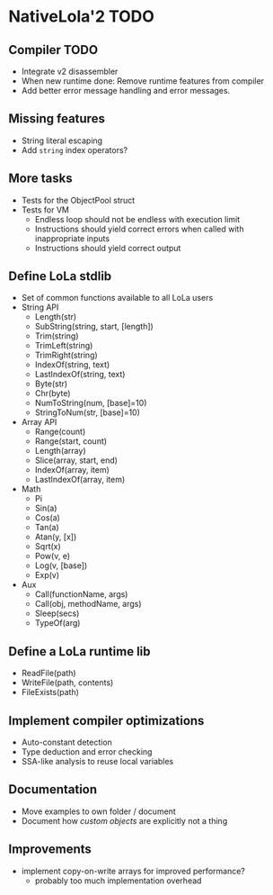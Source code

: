 # NativeLola'2 TODO

## Compiler TODO
- Integrate v2 disassembler
- When new runtime done: Remove runtime features from compiler
- Add better error message handling and error messages.

## Missing features
- String literal escaping
- Add `string` index operators?

## More tasks
- Tests for the ObjectPool struct
- Tests for VM
  - Endless loop should not be endless with execution limit
  - Instructions should yield correct errors when called with inappropriate inputs
  - Instructions should yield correct output

## Define LoLa stdlib
- Set of common functions available to all LoLa users
- String API
  - Length(str)
  - SubString(string, start, [length])
  - Trim(string)
  - TrimLeft(string)
  - TrimRight(string)
  - IndexOf(string, text)
  - LastIndexOf(string, text)
  - Byte(str)
  - Chr(byte)
  - NumToString(num, [base]=10)
  - StringToNum(str, [base]=10)
- Array API
  - Range(count)
  - Range(start, count)
  - Length(array)
  - Slice(array, start, end)
  - IndexOf(array, item)
  - LastIndexOf(array, item)
- Math
  - Pi
  - Sin(a)
  - Cos(a)
  - Tan(a)
  - Atan(y, [x])
  - Sqrt(x)
  - Pow(v, e)
  - Log(v, [base])
  - Exp(v)
- Aux
  - Call(functionName, args)
  - Call(obj, methodName, args)
  - Sleep(secs)
  - TypeOf(arg)

## Define a LoLa runtime lib
- ReadFile(path)
- WriteFile(path, contents)
- FileExists(path)

## Implement compiler optimizations
- Auto-constant detection
- Type deduction and error checking
- SSA-like analysis to reuse local variables

## Documentation
- Move examples to own folder / document
- Document how *custom objects* are explicitly not a thing

## Improvements
- implement copy-on-write arrays for improved performance?
  - probably too much implementation overhead

